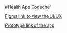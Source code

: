 #Health App Codechef

[Figma link to view the UI/UX](https://www.figma.com/design/S6KKXA8haSTkTlOyHbgJK5/Codechef-Tasks?node-id=2-3&t=zFUav6YJYD9YWHTZ-1)

[Prototype link of the app](https://www.figma.com/proto/S6KKXA8haSTkTlOyHbgJK5/Codechef-Tasks?node-id=2-3&t=zFUav6YJYD9YWHTZ-1)
